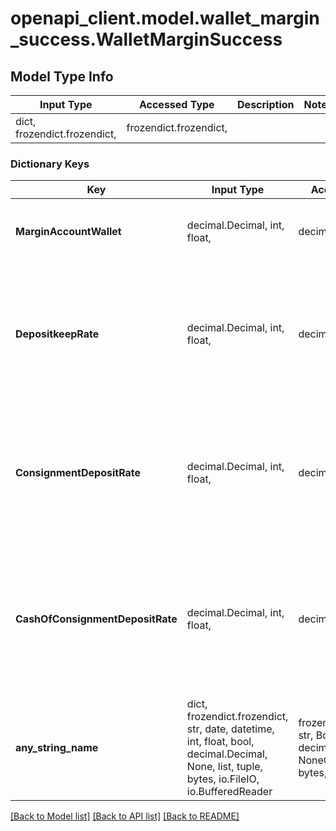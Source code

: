 # openapi_client.model.wallet_margin_success.WalletMarginSuccess

## Model Type Info
Input Type | Accessed Type | Description | Notes
------------ | ------------- | ------------- | -------------
dict, frozendict.frozendict,  | frozendict.frozendict,  |  | 

### Dictionary Keys
Key | Input Type | Accessed Type | Description | Notes
------------ | ------------- | ------------- | ------------- | -------------
**MarginAccountWallet** | decimal.Decimal, int, float,  | decimal.Decimal,  | 信用新規可能額 | [optional] value must be a 64 bit float
**DepositkeepRate** | decimal.Decimal, int, float,  | decimal.Decimal,  | 保証金維持率&lt;br&gt;※銘柄指定の場合のみ&lt;br&gt;※銘柄が指定されなかった場合、0.0を返す。 | [optional] value must be a 64 bit float
**ConsignmentDepositRate** | decimal.Decimal, int, float,  | decimal.Decimal,  | 委託保証金率&lt;br&gt;※銘柄指定の場合のみ。&lt;br&gt;※銘柄が指定されなかった場合、Noneを返す。 | [optional] value must be a 64 bit float
**CashOfConsignmentDepositRate** | decimal.Decimal, int, float,  | decimal.Decimal,  | 現金委託保証金率&lt;br&gt;※銘柄指定の場合のみ。&lt;br&gt;※銘柄が指定されなかった場合、Noneを返す。 | [optional] value must be a 64 bit float
**any_string_name** | dict, frozendict.frozendict, str, date, datetime, int, float, bool, decimal.Decimal, None, list, tuple, bytes, io.FileIO, io.BufferedReader | frozendict.frozendict, str, BoolClass, decimal.Decimal, NoneClass, tuple, bytes, FileIO | any string name can be used but the value must be the correct type | [optional]

[[Back to Model list]](../../README.md#documentation-for-models) [[Back to API list]](../../README.md#documentation-for-api-endpoints) [[Back to README]](../../README.md)

